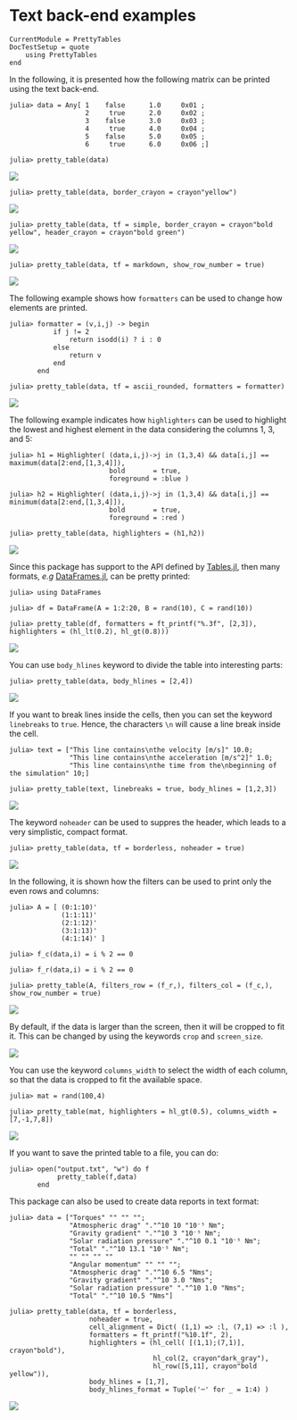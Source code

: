 Text back-end examples
======================

```@meta
CurrentModule = PrettyTables
DocTestSetup = quote
    using PrettyTables
end
```

In the following, it is presented how the following matrix can be printed using
the text back-end.

```julia-repl
julia> data = Any[ 1    false      1.0     0x01 ;
                   2     true      2.0     0x02 ;
                   3    false      3.0     0x03 ;
                   4     true      4.0     0x04 ;
                   5    false      5.0     0x05 ;
                   6     true      6.0     0x06 ;]
```

```julia-repl
julia> pretty_table(data)
```

![](../assets/ex_00001.png)

```julia-repl
julia> pretty_table(data, border_crayon = crayon"yellow")
```

![](../assets/ex_00002.png)

```julia-repl
julia> pretty_table(data, tf = simple, border_crayon = crayon"bold yellow", header_crayon = crayon"bold green")
```

![](../assets/ex_00003.png)

```julia-repl
julia> pretty_table(data, tf = markdown, show_row_number = true)
```

![](../assets/ex_00004.png)

The following example shows how `formatters` can be used to change how elements
are printed.

```julia-repl
julia> formatter = (v,i,j) -> begin
           if j != 2
               return isodd(i) ? i : 0
           else
               return v
           end
       end

julia> pretty_table(data, tf = ascii_rounded, formatters = formatter)
```

![](../assets/ex_00005.png)

The following example indicates how `highlighters` can be used to highlight the
lowest and highest element in the data considering the columns 1, 3, and 5:

```julia-repl
julia> h1 = Highlighter( (data,i,j)->j in (1,3,4) && data[i,j] == maximum(data[2:end,[1,3,4]]),
                         bold       = true,
                         foreground = :blue )

julia> h2 = Highlighter( (data,i,j)->j in (1,3,4) && data[i,j] == minimum(data[2:end,[1,3,4]]),
                         bold       = true,
                         foreground = :red )

julia> pretty_table(data, highlighters = (h1,h2))
```

![](../assets/ex_00006.png)

Since this package has support to the API defined by
[Tables.jl](https://github.com/JuliaData/Tables.jl), then many formats, *e.g*
[DataFrames.jl](https://github.com/JuliaData/DataFrames.jl), can be pretty
printed:

```julia-repl
julia> using DataFrames

julia> df = DataFrame(A = 1:2:20, B = rand(10), C = rand(10))

julia> pretty_table(df, formatters = ft_printf("%.3f", [2,3]), highlighters = (hl_lt(0.2), hl_gt(0.8)))
```

![](../assets/ex_00007.png)

You can use `body_hlines` keyword to divide the table into interesting parts:

```julia-repl
julia> pretty_table(data, body_hlines = [2,4])
```

![](../assets/ex_00008.png)

If you want to break lines inside the cells, then you can set the keyword
`linebreaks` to `true`. Hence, the characters `\n` will cause a line break
inside the cell.

```julia-repl
julia> text = ["This line contains\nthe velocity [m/s]" 10.0;
               "This line contains\nthe acceleration [m/s^2]" 1.0;
               "This line contains\nthe time from the\nbeginning of the simulation" 10;]

julia> pretty_table(text, linebreaks = true, body_hlines = [1,2,3])
```

![](../assets/ex_00009.png)

The keyword `noheader` can be used to suppres the header, which leads to a very
simplistic, compact format.

```julia-repl
julia> pretty_table(data, tf = borderless, noheader = true)
```

![](../assets/ex_00010.png)

In the following, it is shown how the filters can be used to print only the even
rows and columns:

```julia-repl
julia> A = [ (0:1:10)'
             (1:1:11)'
             (2:1:12)'
             (3:1:13)'
             (4:1:14)' ]

julia> f_c(data,i) = i % 2 == 0

julia> f_r(data,i) = i % 2 == 0

julia> pretty_table(A, filters_row = (f_r,), filters_col = (f_c,), show_row_number = true)
```

![](../assets/ex_00011.png)

By default, if the data is larger than the screen, then it will be cropped to
fit it. This can be changed by using the keywords `crop` and `screen_size`.

![](../assets/ex_00012.png)

You can use the keyword `columns_width` to select the width of each column, so
that the data is cropped to fit the available space.

```julia-repl
julia> mat = rand(100,4)

julia> pretty_table(mat, highlighters = hl_gt(0.5), columns_width = [7,-1,7,8])
```

![](../assets/ex_00014.png)

If you want to save the printed table to a file, you can do:

```julia-repl
julia> open("output.txt", "w") do f
            pretty_table(f,data)
       end
```

This package can also be used to create data reports in text format:

```julia-repl
julia> data = ["Torques" "" "" "";
               "Atmospheric drag" "."^10 10 "10⁻⁵ Nm";
               "Gravity gradient" "."^10 3 "10⁻⁵ Nm";
               "Solar radiation pressure" "."^10 0.1 "10⁻⁵ Nm";
               "Total" "."^10 13.1 "10⁻⁵ Nm";
               "" "" "" ""
               "Angular momentum" "" "" "";
               "Atmospheric drag" "."^10 6.5 "Nms";
               "Gravity gradient" "."^10 3.0 "Nms";
               "Solar radiation pressure" "."^10 1.0 "Nms";
               "Total" "."^10 10.5 "Nms"]

julia> pretty_table(data, tf = borderless,
                    noheader = true,
                    cell_alignment = Dict( (1,1) => :l, (7,1) => :l ),
                    formatters = ft_printf("%10.1f", 2),
                    highlighters = (hl_cell( [(1,1);(7,1)], crayon"bold"),
                                    hl_col(2, crayon"dark_gray"),
                                    hl_row([5,11], crayon"bold yellow")),
                    body_hlines = [1,7],
                    body_hlines_format = Tuple('─' for _ = 1:4) )
```

![](../assets/ex_00013.png)
